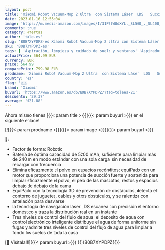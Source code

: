 ```yaml
---
layout: post
title: 'Xiaomi Robot Vacuum-Mop 2 Ultra  con Sistema Láser  LDS   Succión de 4000 Pa  Tecnología 3D  5200 mAh  Base de Autovaciado  App Mi Home  Alexa & Google Assistant  Negro'
date: 2023-01-16 12:55:04
image: 'https://m.media-amazon.com/images/I/31PllW0dXYL._SL500_._SL400_.jpg'
comments: true
category: ofertas
author: 'tole.es'
slug: 'B0B7XYPDPZ-es Xiaomi Robot Vacuum-Mop 2 Ultra con Sistema Láser LDS...'
sku: 'B0B7XYPDPZ-es'
tags: [ 'Aspiración, limpieza y cuidado de suelo y ventanas','Aspiradoras','Hogar y cocina','Robots aspiradores','alexa','xiaomi','🇪🇸', ]
actualPrice: 564.99 EUR
currency: EUR
price: 564.99
comparePrice: 799.98 EUR
prodname: 'Xiaomi Robot Vacuum-Mop 2 Ultra  con Sistema Láser  LDS   Succión de 4000 Pa  Tecnología 3D  5200 mAh  Base de Autovaciado  App Mi Home  Alexa & Google Assistant  Negro'
country: 'es'
flag: '🇪🇸'
brand: 'Xiaomi'
buyurl: 'https://www.amazon.es/dp/B0B7XYPDPZ/?tag=tolees-21'
descuento: '29.37'
average: '621.88'
---
```


Ahora mismo tienes [{{< param title >}}]({{< param buyurl >}}) en el siguiente enlace!

[![{{< param prodname >}}]({{< param image >}})]({{< param buyurl >}})

🔎:

- Factor de forma: Robotic
- Batería de óptima capacidad de 5200 mAh, suficiente para limpiar más de 240 m en modo estándar con una sola carga, sin necesidad de recargar con frecuencia
- Elimina eficazmente el polvo en espacios recónditos; equiPado con un motor que proporciona una potencia de succión fuerte y sostenida para limpiar eficazmente el polvo, el pelo de las mascotas, restos y espacios debajo de debajo de la cama
- EquiPado con la tecnología 3D de prevención de obstáculos, detecta el contorno de juguetes, cables y otros obstáculos, y se ralentiza con antelación para desviarse
- la tecnología de navegación láser LDS escanea con precisión el entorno doméstico y traza la distribución real en un instante
- Tres niveles de control del flujo de agua; el depósito de agua con control electrónico inteligente distribuye el agua de forma uniforme sin fugas y admite tres niveles de control del flujo de agua para limpiar a fondo los suelos de toda la casa

[🛒 Visítala!!!]({{< param buyurl >}})
{{<world>}}B0B7XYPDPZ{{</world>}}
